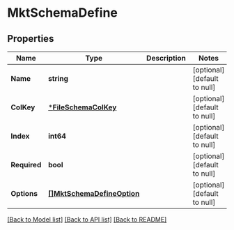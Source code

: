 # MktSchemaDefine

## Properties
Name | Type | Description | Notes
------------ | ------------- | ------------- | -------------
**Name** | **string** |  | [optional] [default to null]
**ColKey** | [***FileSchemaColKey**](FileSchemaColKey.md) |  | [optional] [default to null]
**Index** | **int64** |  | [optional] [default to null]
**Required** | **bool** |  | [optional] [default to null]
**Options** | [**[]MktSchemaDefineOption**](mkt_schema_define_option.md) |  | [optional] [default to null]

[[Back to Model list]](../README.md#documentation-for-models) [[Back to API list]](../README.md#documentation-for-api-endpoints) [[Back to README]](../README.md)


